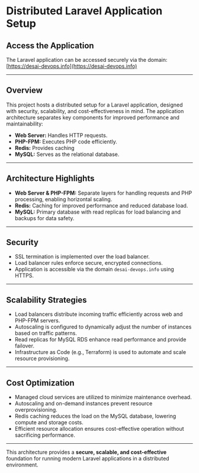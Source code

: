 # Distributed Laravel Application Setup

## Access the Application

The Laravel application can be accessed securely via the domain:  
[https://desai-devops.info](https://desai-devops.info)

---

## Overview

This project hosts a distributed setup for a Laravel application, designed with security, scalability, and cost-effectiveness in mind. The application architecture separates key components for improved performance and maintainability:

- **Web Server:** Handles HTTP requests.
- **PHP-FPM:** Executes PHP code efficiently.
- **Redis:** Provides caching 
- **MySQL:** Serves as the relational database.

---

## Architecture Highlights

- **Web Server & PHP-FPM:** Separate layers for handling requests and PHP processing, enabling horizontal scaling.
- **Redis:** Caching for improved performance and reduced database load.
- **MySQL:** Primary database with read replicas for load balancing and backups for data safety.

---

## Security

- SSL termination is implemented over the load balancer.
- Load balancer rules enforce secure, encrypted connections.
- Application is accessible via the domain `desai-devops.info` using HTTPS.

---

## Scalability Strategies

- Load balancers distribute incoming traffic efficiently across web and PHP-FPM servers.
- Autoscaling is configured to dynamically adjust the number of instances based on traffic patterns.
- Read replicas for MySQL RDS enhance read performance and provide failover.
- Infrastructure as Code (e.g., Terraform) is used to automate and scale resource provisioning.

---

## Cost Optimization

- Managed cloud services are utilized to minimize maintenance overhead.
- Autoscaling and on-demand instances prevent resource overprovisioning.
- Redis caching reduces the load on the MySQL database, lowering compute and storage costs.
- Efficient resource allocation ensures cost-effective operation without sacrificing performance.

---

This architecture provides a **secure, scalable, and cost-effective** foundation for running modern Laravel applications in a distributed environment.
